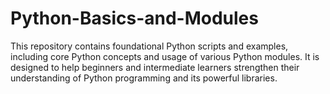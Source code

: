 # Python-Basics-and-Modules
This repository contains foundational Python scripts and examples, including core Python concepts and usage of various Python modules. It is designed to help beginners and intermediate learners strengthen their understanding of Python programming and its powerful libraries.
